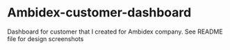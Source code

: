 # Ambidex-customer-dashboard
Dashboard for customer that I created for Ambidex company. See README file for design screenshots 
